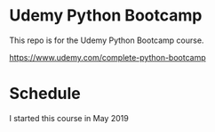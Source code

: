 # Udemy Python Bootcamp

This repo is for the Udemy Python Bootcamp course.

https://www.udemy.com/complete-python-bootcamp


# Schedule

I started this course in May 2019


